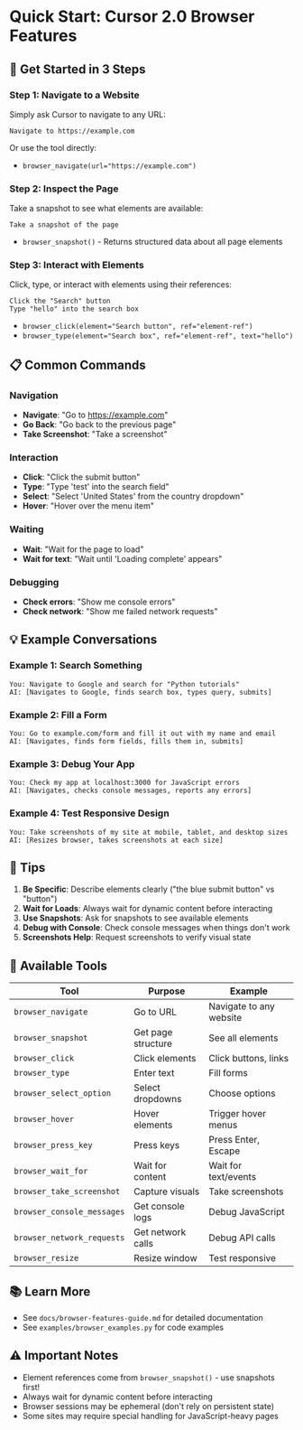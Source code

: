 # Quick Start: Cursor 2.0 Browser Features

## 🚀 Get Started in 3 Steps

### Step 1: Navigate to a Website
Simply ask Cursor to navigate to any URL:

```
Navigate to https://example.com
```

Or use the tool directly:
- `browser_navigate(url="https://example.com")`

### Step 2: Inspect the Page
Take a snapshot to see what elements are available:

```
Take a snapshot of the page
```

- `browser_snapshot()` - Returns structured data about all page elements

### Step 3: Interact with Elements
Click, type, or interact with elements using their references:

```
Click the "Search" button
Type "hello" into the search box
```

- `browser_click(element="Search button", ref="element-ref")`
- `browser_type(element="Search box", ref="element-ref", text="hello")`

## 📋 Common Commands

### Navigation
- **Navigate**: "Go to https://example.com"
- **Go Back**: "Go back to the previous page"
- **Take Screenshot**: "Take a screenshot"

### Interaction
- **Click**: "Click the submit button"
- **Type**: "Type 'test' into the search field"
- **Select**: "Select 'United States' from the country dropdown"
- **Hover**: "Hover over the menu item"

### Waiting
- **Wait**: "Wait for the page to load"
- **Wait for text**: "Wait until 'Loading complete' appears"

### Debugging
- **Check errors**: "Show me console errors"
- **Check network**: "Show me failed network requests"

## 💡 Example Conversations

### Example 1: Search Something
```
You: Navigate to Google and search for "Python tutorials"
AI: [Navigates to Google, finds search box, types query, submits]
```

### Example 2: Fill a Form
```
You: Go to example.com/form and fill it out with my name and email
AI: [Navigates, finds form fields, fills them in, submits]
```

### Example 3: Debug Your App
```
You: Check my app at localhost:3000 for JavaScript errors
AI: [Navigates, checks console messages, reports any errors]
```

### Example 4: Test Responsive Design
```
You: Take screenshots of my site at mobile, tablet, and desktop sizes
AI: [Resizes browser, takes screenshots at each size]
```

## 🎯 Tips

1. **Be Specific**: Describe elements clearly ("the blue submit button" vs "button")
2. **Wait for Loads**: Always wait for dynamic content before interacting
3. **Use Snapshots**: Ask for snapshots to see available elements
4. **Debug with Console**: Check console messages when things don't work
5. **Screenshots Help**: Request screenshots to verify visual state

## 🔧 Available Tools

| Tool | Purpose | Example |
|------|---------|---------|
| `browser_navigate` | Go to URL | Navigate to any website |
| `browser_snapshot` | Get page structure | See all elements |
| `browser_click` | Click elements | Click buttons, links |
| `browser_type` | Enter text | Fill forms |
| `browser_select_option` | Select dropdowns | Choose options |
| `browser_hover` | Hover elements | Trigger hover menus |
| `browser_press_key` | Press keys | Press Enter, Escape |
| `browser_wait_for` | Wait for content | Wait for text/events |
| `browser_take_screenshot` | Capture visuals | Take screenshots |
| `browser_console_messages` | Get console logs | Debug JavaScript |
| `browser_network_requests` | Get network calls | Debug API calls |
| `browser_resize` | Resize window | Test responsive |

## 📚 Learn More

- See `docs/browser-features-guide.md` for detailed documentation
- See `examples/browser_examples.py` for code examples

## ⚠️ Important Notes

- Element references come from `browser_snapshot()` - use snapshots first!
- Always wait for dynamic content before interacting
- Browser sessions may be ephemeral (don't rely on persistent state)
- Some sites may require special handling for JavaScript-heavy pages

